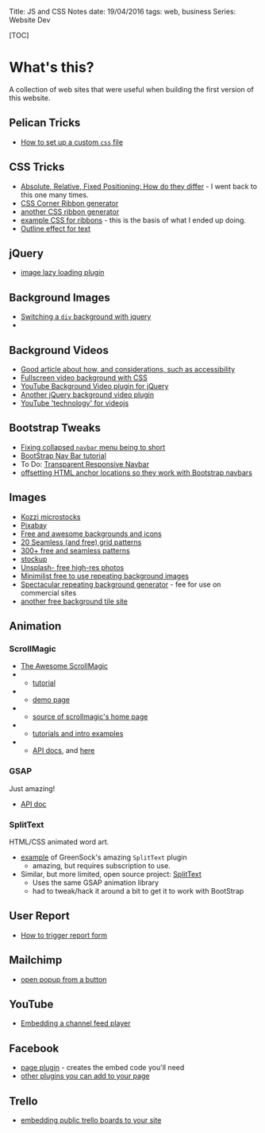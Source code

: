 Title: JS and CSS Notes
date: 19/04/2016
tags: web, business
Series: Website Dev

[TOC]

# What's this?

A collection of web sites that were useful when building the first version of this website.

## Pelican Tricks ##

* [How to set up a custom `css` file](http://stackoverflow.com/questions/29986711/pelican-static-site-generator-change-fontsize)

## CSS Tricks ##

* [Absolute, Relative, Fixed Positioning: How do they differ](https://css-tricks.com/absolute-relative-fixed-positioining-how-do-they-differ/) - I went back to this one many times.
* [CSS Corner Ribbon generator](http://leojiang.com/experiments/ribbon/)
* [another CSS ribbon generator](http://www.cssportal.com/css-ribbon-generator/)
* [example CSS for ribbons](http://jsfiddle.net/chriscoyier/H6rQ6/1/) - this is the basis of what I ended up doing.
* [Outline effect for text](http://stackoverflow.com/questions/4919076/outline-effect-to-text)

## jQuery ##

* [image lazy loading plugin](http://www.appelsiini.net/projects/lazyload)


## Background Images

* [Switching a `div` background with jquery](http://stackoverflow.com/questions/253689/switching-a-div-background-image-with-jquery)
* 

## Background Videos

* [Good article about how, and considerations, such as accessibility](http://thenewcode.com/777/Create-Fullscreen-HTML5-Page-Background-Video)
* [Fullscreen video background with CSS](http://slicejack.com/fullscreen-html5-video-background-css/)
* [YouTube Background Video plugin for jQuery](https://github.com/rochestb/jQuery.YoutubeBackground)
* [Another jQuery background video plugin](https://github.com/VodkaBears/Vide#readme)
* [YouTube 'technology' for videojs](https://github.com/eXon/videojs-youtube)


## Bootstrap Tweaks

* [Fixing collapsed `navbar` menu being to short](http://stackoverflow.com/questions/18552388/twitter-bootstrap-navbar-menu-scrolling/32141354#32141354)
* [BootStrap Nav Bar tutorial](http://www.w3schools.com/bootstrap/bootstrap_navbar.asp)
* To Do: [Transparent Responsive Navbar](http://codepen.io/Webspicer/pen/QwvRzM)
* [offsetting HTML anchor locations so they work with Bootstrap navbars](http://stackoverflow.com/questions/10732690/offsetting-an-html-anchor-to-adjust-for-fixed-header)

## Images

* [Kozzi microstocks](http://www.kozzi.com/)
* [Pixabay](https://pixabay.com/)
* [Free and awesome backgrounds and icons](http://backgrounds.mysitemyway.com)
* [20 Seamless (and free) grid patterns](http://www.premiumpixels.com/freebies/20-seamless-photoshop-grid-patterns/)
* [300+ free and seamless patterns](http://bestdesignoptions.com/?p=33540)
* [stockup](http://www.sitebuilderreport.com/stock-up)
* [Unsplash- free high-res photos](https://unsplash.com)
* [Minimilist free to use repeating background images](http://bgrepeat.com)
* [Spectacular repeating background generator](http://www.patterncooler.com) - fee for use on commercial sites
* [another free background tile site](http://www.allfreebackgrounds.com)


## Animation

### ScrollMagic

* [The Awesome ScrollMagic](http://scrollmagic.io)
* * [tutorial](https://scotch.io/tutorials/building-interactive-scrolling-websites-with-scrollmagic-js)
* * [demo page](http://scrollmagic.io/examples/advanced/section_slides_manual.html)
* * [source of scrollmagic's home page](https://github.com/janpaepke/ScrollMagic/blob/master/index.html)
* * [tutorials and intro examples](https://github.com/janpaepke/ScrollMagic/wiki/)
* * [API docs](http://janpaepke.github.io/ScrollMagic/docs), and [here](http://scrollmagic.io/docs/)

### GSAP ###

Just amazing!

* [API doc](https://greensock.com/docs/#/HTML5/GSAP/)

### SplitText
HTML/CSS animated word art.

* [example](http://codepen.io/GreenSock/pen/FqrEv) of GreenSock's amazing `SplitText` plugin
	* amazing, but requires subscription to use.
 * Similar, but more limited, open source project: [SplitText](https://github.com/netgfx/SplitText)
	 * Uses the same GSAP animation library
	 * had to tweak/hack it around a bit to get it to work with BootStrap

## User Report

* [How to trigger report form](https://userreport.zendesk.com/hc/en-us/articles/202514568-Custom-Feedback-Forum-buttons-and-links)

## Mailchimp
* [open popup from a button](https://gist.github.com/scottmagdalein/259d878ad46ed6f2cdce)

## YouTube ##

* [Embedding a channel feed player](http://stackoverflow.com/questions/24585714/youtube-channel-new-id-and-iframe-list-user-uploads)

## Facebook ##

* [page plugin](https://developers.facebook.com/docs/plugins/page-plugin) - creates the embed code you'll need
* [other plugins you can add to your page](https://developers.facebook.com/docs/plugins)

## Trello ##

* [embedding public trello boards to your site](http://jsfiddle.net/danlec/hmQJP/)
